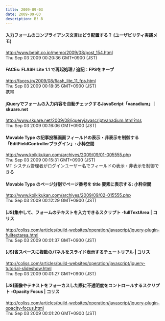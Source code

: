 ```yaml
---
title: 2009-09-03
date: 2009-09-03
description: B! 8
---
```


#### 入力フォームのコンプライアンス文言はどう配置する？ (ユーザビリティ実践メモ)
http://www.bebit.co.jp/memo/2009/08/post_154.html<br>
Thu Sep 03 2009 00:20:36 GMT+0900 (JST)<br>


#### FACEs: FLASH Lite 1.1 で再起処理 / 追記：FPSをキープ
http://faces.jp/2009/08/flash_lite_11_fps.html<br>
Thu Sep 03 2009 00:18:35 GMT+0900 (JST)<br>
携帯


#### jQueryでフォームの入力内容を自動チェックするJavaScript「vanadium」｜skuare.net
http://www.skuare.net/2009/08/jqueryjavascriptvanadium.html?rss<br>
Thu Sep 03 2009 00:16:06 GMT+0900 (JST)<br>


#### Movable Type の記事投稿画面フィールドの表示・非表示を制御する「EditFieldControllerプラグイン」: 小粋空間
http://www.koikikukan.com/archives/2009/09/01-005555.php<br>
Thu Sep 03 2009 00:15:31 GMT+0900 (JST)<br>
MT システム管理者がログインユーザー名でフィールドの表示・非表示を制御できる


#### Movable Type のページ分割でページ番号を title 要素に表示する: 小粋空間
http://www.koikikukan.com/archives/2009/09/02-015555.php<br>
Thu Sep 03 2009 00:12:29 GMT+0900 (JST)<br>


####   [JS]集中して、フォームのテキストを入力できるスクリプト -fullTextArea | コリス
http://coliss.com/articles/build-websites/operation/javascript/jquery-plugin-fulltextarea.html<br>
Thu Sep 03 2009 00:01:37 GMT+0900 (JST)<br>


####   [JS]省スペースに複数のパネルをスライド表示するチュートリアル | コリス
http://coliss.com/articles/build-websites/operation/javascript/jquery-tutorial-slideshow.html<br>
Thu Sep 03 2009 00:01:27 GMT+0900 (JST)<br>


####   [JS]画像やテキストをフォーカスした際に不透明度をコントロールするスクリプト -Opacity Focus | コリス
http://coliss.com/articles/build-websites/operation/javascript/jquery-plugin-opacity-focus.html<br>
Thu Sep 03 2009 00:01:20 GMT+0900 (JST)<br>


